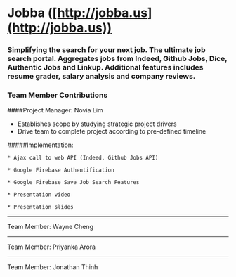# Jobba ([http://jobba.us](http://jobba.us))
### Simplifying the search for your next job. The ultimate job search portal. Aggregates jobs from Indeed, Github Jobs, Dice, Authentic Jobs and Linkup. Additional features includes resume grader, salary analysis and company reviews. 

### Team Member Contributions

####Project Manager: Novia Lim

* Establishes scope by studying strategic project drivers
* Drive team to complete project according to pre-defined timeline 

#####Implementation:

    * Ajax call to web API (Indeed, Github Jobs API)
    
    * Google Firebase Authentification
    
    * Google Firebase Save Job Search Features

    * Presentation video

    * Presentation slides

- - -

Team Member: Wayne Cheng

- - -

Team Member: Priyanka Arora

- - -

Team Member: Jonathan Thinh





   
	

